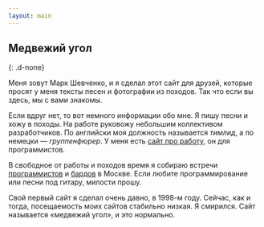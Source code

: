 ```yaml
---
layout: main
---
```


## Медвежий угол
{: .d-none}

Меня зовут Марк Шевченко, и я сделал этот сайт для друзей, которые просят у меня тексты песен и фотографии из походов.
Так что если вы здесь, мы с вами знакомы.

Если вдруг нет, то вот немного информации обо мне. Я пишу песни и хожу в походы. На работе руковожу небольшим
коллективом разработчиков. По английски моя должность называется *тимлид*, а по немецки&nbsp;&mdash; *группенфюрер*. У
меня есть <a href="http://markshevchenko.pro">сайт про работу</a>, он для программистов.

В свободное от работы и походов время я собираю встречи <a href="http://prog.msk.ru">программистов</a>
и <a href="https://www.meetup.com/ru-RU/bardmsk/">бардов</a> в Москве. Если любите программирование или песни под гитару,
милости прошу.

Свой первый сайт я сделал очень давно, в 1998-м году. Сейчас, как и тогда, посещаемость моих сайтов стабильно низкая.
Я смирился. Сайт называется &laquo;медвежий угол&raquo;, и это нормально.

